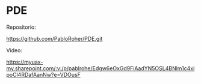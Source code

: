 # PDE

Repositorio:

https://github.com/PabloRoher/PDE.git


Video:

https://myuax-my.sharepoint.com/:v:/p/pablrohe/Edgw6eOxGd9FiAadYN5OSL4BNlm1c4xipoCl4RDafAanNw?e=VDOusF
